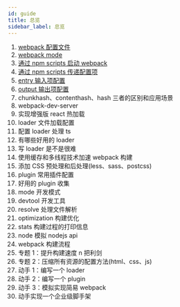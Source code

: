```yaml
---
id: guide
title: 总览
sidebar_label: 总览
---
```


1. [webpack 配置文件](webpack-config-file)
2. [webpack mode](webpack-mode)
3. [通过 npm scripts 启动 webpack](npm-scripts-start-webpack)
4. [通过 npm scripts 传递配置项](pass-configs-via-npm-scripts)
5. [entry 输入项配置](webpack-entry)
6. [output 输出项配置](webpack-output)
7. chunkhash、contenthash、hash 三者的区别和应用场景
8. webpack-dev-server
9. 实现增强版 react 热加载
10. loader 文件加载配置
11. 配置 loader 处理 ts
12. 有哪些好用的 loader
13. 写 loader 是不是很难
14. 使用缓存和多线程技术加速 webpack 构建
15. 添加 CSS 预处理和后处理(less、sass、postcss)
16. plugin 常用插件配置
17. 好用的 plugin 收集
18. mode 开发模式
19. devtool 开发工具
20. resolve 处理文件解析
21. optimization 构建优化
22. stats 构建过程的打印信息
23. node 模拟 nodejs api
24. webpack 构建流程
25. 专题 1：提升构建速度 n 把利剑
26. 专题 2：压缩所有资源的配置方法(html、css、js)
27. 动手 1：编写一个 loader
28. 动手 2：编写一个 plugin
29. 动手 3：模拟实现简易 webpack
30. 动手实现一个企业级脚手架
